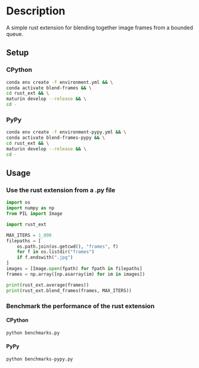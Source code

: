 # Description

A simple rust extension for blending together image frames from a bounded queue.

## Setup

### CPython

```bash
conda env create -f environment.yml && \
conda activate blend-frames && \
cd rust_ext && \
maturin develop --release && \
cd -
```

### PyPy

```bash
conda env create -f environment-pypy.yml && \
conda activate blend-frames-pypy && \
cd rust_ext && \
maturin develop --release && \
cd -
```

## Usage

### Use the rust extension from a .py file

```python
import os
import numpy as np
from PIL import Image

import rust_ext

MAX_ITERS = 1_000
filepaths = [
    os.path.join(os.getcwd(), "frames", f)
    for f in os.listdir("frames")
    if f.endswith(".jpg")
]
images = [Image.open(fpath) for fpath in filepaths]
frames = np.array([np.asarray(im) for im in images])

print(rust_ext.average(frames))
print(rust_ext.blend_frames(frames, MAX_ITERS))
```

### Benchmark the performance of the rust extension

#### CPython

```bash
python benchmarks.py
```

#### PyPy

```bash
python benchmarks-pypy.py
```
